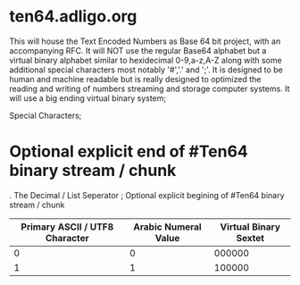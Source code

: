 # ten64.adligo.org
This will house the Text Encoded Numbers as Base 64 bit project, with an accompanying RFC.   It will NOT use the regular Base64 alphabet but a virtual binary alphabet similar to hexidecimal 0-9,a-z,A-Z along with some additional special characters most notably '#','.' and ';'.  It is designed to be human and machine readable but is really designed to optimized the reading and writing of numbers streaming and storage computer systems.   It will use a big ending virtual binary system;

Special Characters;
#   Optional explicit end of #Ten64 binary stream / chunk
.   The Decimal / List Seperator
;   Optional explicit begining of #Ten64 binary stream / chunk

| Primary ASCII / UTF8 Character   |  Arabic Numeral Value |  Virtual Binary Sextet  | 
|----------------------------------|-----------------------|-------------------------|
| 0                                |  0                    | 000000                  |
| 1                                |  1                    | 100000                  |

